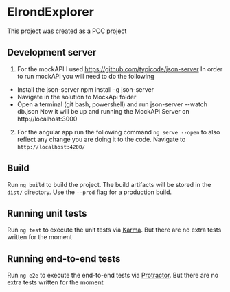 # ElrondExplorer
This project was created as a POC project

## Development server

1. For the mockAPI I used https://github.com/typicode/json-server
In order to run mockAPI you will need to do the following
 -  Install the json-server npm install -g json-server
 -  Navigate in the solution to MockApi folder
 -  Open a terminal (git bash, powershell) and run json-server --watch db.json
Now it will be up and running the MockAPi Server on http://localhost:3000

2. For the angular app run the following command
`ng serve --open` to also reflect any change you are doing it to the code.  Navigate to `http://localhost:4200/`

## Build

Run `ng build` to build the project. The build artifacts will be stored in the `dist/` directory. Use the `--prod` flag for a production build.

## Running unit tests

Run `ng test` to execute the unit tests via [Karma](https://karma-runner.github.io).
But there are no extra tests written for the moment

## Running end-to-end tests

Run `ng e2e` to execute the end-to-end tests via [Protractor](http://www.protractortest.org/).
But there are no extra tests written for the moment
